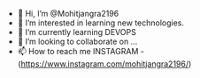 - 👋 Hi, I’m @Mohitjangra2196
- 👀 I’m interested in learning new technologies.
- 🌱 I’m currently learning DEVOPS
- 💞️ I’m looking to collaborate on ...
- 📫 How to reach me INSTAGRAM - (https://www.instagram.com/mohitjangra2196/)

<!---
Mohitjangra2196/Mohitjangra2196 is a ✨ special ✨ repository because its `README.md` (this file) appears on your GitHub profile.
You can click the Preview link to take a look at your changes.
--->
